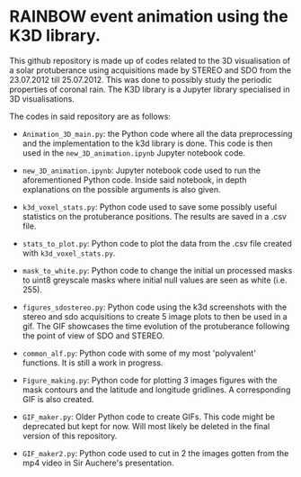 # RAINBOW event animation using the K3D library.
This github repository is made up of codes related to the 3D visualisation of a solar protuberance using acquisitions made by STEREO and SDO from the 23.07.2012 till 25.07.2012. This was done to possibly study the periodic properties of coronal rain. The K3D library is a Jupyter library specialised in 3D visualisations.

The codes in said repository are as follows:

- `Animation_3D_main.py`: the Python code where all the data preprocessing and the implementation to the k3d library is done. This code is then used in the `new_3D_animation.ipynb` Jupyter notebook code.

- `new_3D_animation.ipynb`: Jupyter notebook code used to run the aforementioned Python code. Inside said notebook, in depth explanations on the possible arguments is also given.

- `k3d_voxel_stats.py`: Python code used to save some possibly useful statistics on the protuberance positions. The results are saved in a .csv file.

- `stats_to_plot.py`: Python code to plot the data from the .csv file created with `k3d_voxel_stats.py`.

- `mask_to_white.py`: Python code to change the initial un processed masks to uint8 greyscale masks where initial null values are seen as white (i.e. 255).

- `figures_sdostereo.py`: Python code using the k3d screenshots with the stereo and sdo acquisitions to create 5 image plots to then be used in a gif. The GIF showcases the time evolution of the protuberance following the point of view of SDO and STEREO.

- `common_alf.py`: Python code with some of my most 'polyvalent' functions. It is still a work in progress.

- `Figure_making.py`: Python code for plotting 3 images figures with the mask contours and the latitude and longitude gridlines. A corresponding GIF is also created.

- `GIF_maker.py`: Older Python code to create GIFs. This code might be deprecated but kept for now. Will most likely be deleted in the final version of this repository.

- `GIF_maker2.py`: Python code used to cut in 2 the images gotten from the mp4 video in Sir Auchere's presentation. 